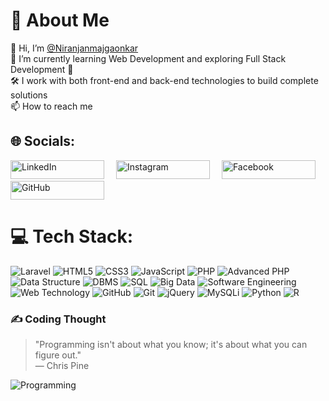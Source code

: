 # 💫 About Me
👋 Hi, I’m [@Niranjanmajgaonkar](https://github.com/Niranjanmajgaonkar)  
🌱 I’m currently learning Web Development and exploring Full Stack Development 💞️  
🛠️ I work with both front-end and back-end technologies to build complete solutions  
📫 How to reach me

## 🌐 Socials:
<a href="https://www.linkedin.com/in/niranjan-majgaonkar-636328268?utm_source=share&utm_campaign=share_via&utm_content=profile&utm_medium=android_app" target="_blank" style="text-decoration: none; margin-right: 15px;">
    <img src="https://img.shields.io/badge/LinkedIn-blue?logo=linkedin&logoColor=white" alt="LinkedIn" style="width: 150px; height: 30px;">
</a>
<a href="https://www.instagram.com/niranjan_majgaonkar/?utm_source=qr&igsh=MXZnMXAwdGV6YmQ0Zw%3D%3D" target="_blank" style="text-decoration: none; margin-right: 15px;">
    <img src="https://img.shields.io/badge/Instagram-purple?logo=instagram&logoColor=white" alt="Instagram" style="width: 150px; height: 30px;">
</a>
<a href="https://www.facebook.com/niranjan.majgaonkar.52?mibextid=qi2Omg&rdid=WhBufQNnlu9QbdeH&share_url=https%3A%2F%2Fwww.facebook.com%2Fshare%2FqoJoFBsscAq5QXJe%2F%3Fmibextid%3Dqi2Omg" target="_blank" style="text-decoration: none;">
    <img src="https://img.shields.io/badge/Facebook-blue?logo=facebook&logoColor=white" alt="Facebook" style="width: 150px; height: 30px;">
</a>
<a href="https://github.com/Niranjanmajgaonkar" target="_blank" style="text-decoration: none;">
    <img src="https://img.shields.io/badge/GitHub-%23121011.svg?style=for-the-badge&logo=github&logoColor=white" alt="GitHub" style="width: 150px; height: 30px;">
</a>



# 💻 Tech Stack:
![Laravel](https://img.shields.io/badge/laravel-%23FF2D20.svg?style=for-the-badge&logo=laravel&logoColor=white) 
![HTML5](https://img.shields.io/badge/html5-%23E34F26.svg?style=for-the-badge&logo=html5&logoColor=white) 
![CSS3](https://img.shields.io/badge/css3-%231572B6.svg?style=for-the-badge&logo=css3&logoColor=white) 
![JavaScript](https://img.shields.io/badge/javascript-%23323330.svg?style=for-the-badge&logo=javascript&logoColor=%23F7DF1E) 
![PHP](https://img.shields.io/badge/php-%23777BB4.svg?style=for-the-badge&logo=php&logoColor=white) 
![Advanced PHP](https://img.shields.io/badge/advanced_php-%23777BB4.svg?style=for-the-badge&logo=php&logoColor=white) 
![Data Structure](https://img.shields.io/badge/data_structure-%231572B6.svg?style=for-the-badge) 
![DBMS](https://img.shields.io/badge/dbms-%23E34F26.svg?style=for-the-badge) 
![SQL](https://img.shields.io/badge/sql-%2300f.svg?style=for-the-badge&logo=sql) 
![Big Data](https://img.shields.io/badge/big_data-%23FF6F00.svg?style=for-the-badge) 
![Software Engineering](https://img.shields.io/badge/software_engineering-%231572B6.svg?style=for-the-badge) 
![Web Technology](https://img.shields.io/badge/web_technology-%231572B6.svg?style=for-the-badge) 
![GitHub](https://img.shields.io/badge/github-%23121011.svg?style=for-the-badge&logo=github&logoColor=white) 
![Git](https://img.shields.io/badge/git-%23F05033.svg?style=for-the-badge&logo=git&logoColor=white) 
![jQuery](https://img.shields.io/badge/jquery-%230769AD.svg?style=for-the-badge&logo=jquery&logoColor=white) 
![MySQLi](https://img.shields.io/badge/mysqli-%234479A1.svg?style=for-the-badge&logo=mysql&logoColor=white) 
![Python](https://img.shields.io/badge/python-3670A0?style=for-the-badge&logo=python&logoColor=ffdd54) 
![R](https://img.shields.io/badge/r-%23276DC3.svg?style=for-the-badge&logo=r&logoColor=white)

### ✍️ Coding Thought
> "Programming isn't about what you know; it's about what you can figure out."  
> — Chris Pine

![Programming](https://img.shields.io/badge/Programming-%23F7DF1E.svg?style=for-the-badge&logo=javascript&logoColor=white)
